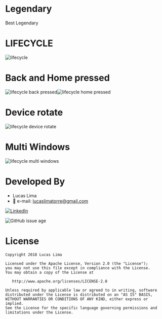 # Legendary
Best Legendary

# LIFECYCLE

<img src="https://github.com/lucaslima777/Legendary/blob/master/files/lifecycle_gif.gif?raw=true" title="lifecycle" />

# Back and Home pressed

<img src="https://github.com/lucaslima777/Legendary/blob/master/files/back_pressed.png?raw=true" title="lifecycle back pressed" /><img src="https://github.com/lucaslima777/Legendary/blob/master/files/home_pressed.png?raw=true" title="lifecycle home pressed"/>

# Device rotate

<img src="https://github.com/lucaslima777/Legendary/blob/master/files/device_rotate.png?raw=true" title="lifecycle device rotate" />

# Multi Windows

<img src="https://github.com/lucaslima777/Legendary/blob/master/files/multi_window.png?raw=true" title="lifecycle multi windows"/>




# Developed By

* Lucas Lima 
 * :email: e-mail: lucaslimatorre@gmail.com
 
 [![LinkedIn](https://img.shields.io/badge/LinkedIn-LucasLima-blue.svg)](https://www.linkedin.com/in/lucas-lima-torre/)
 

![GitHub issue age](https://img.shields.io/badge/build-android%20studio-brightgreen.svg)



# License

    Copyright 2018 Lucas Lima

    Licensed under the Apache License, Version 2.0 (the "License");
    you may not use this file except in compliance with the License.
    You may obtain a copy of the License at

       http://www.apache.org/licenses/LICENSE-2.0

    Unless required by applicable law or agreed to in writing, software
    distributed under the License is distributed on an "AS IS" BASIS,
    WITHOUT WARRANTIES OR CONDITIONS OF ANY KIND, either express or implied.
    See the License for the specific language governing permissions and
    limitations under the License.
